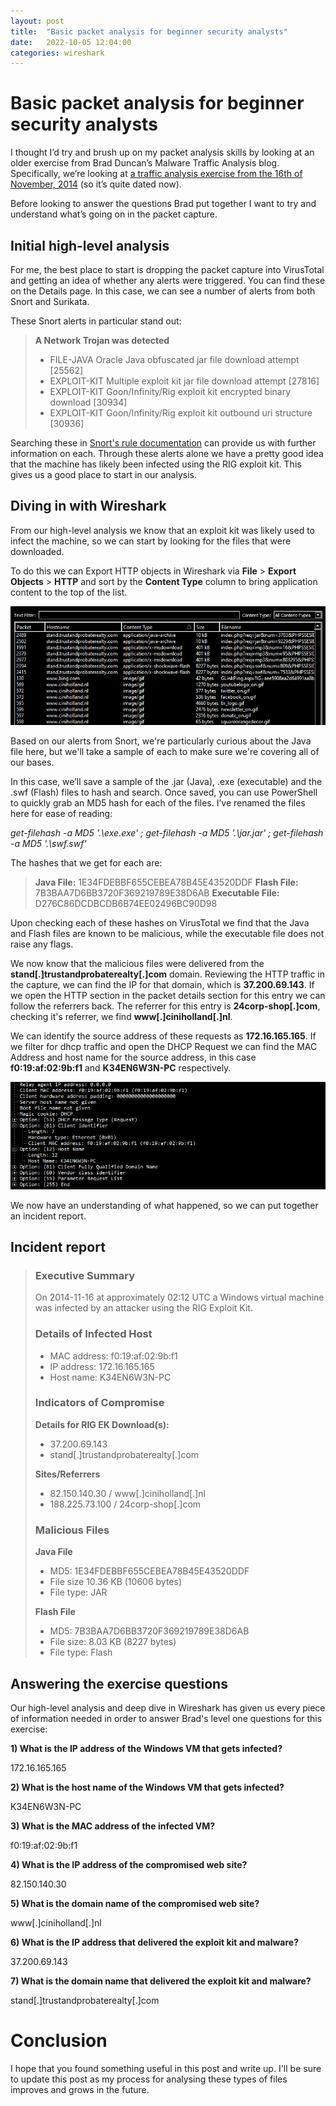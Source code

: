 ```yaml
---
layout: post
title:  "Basic packet analysis for beginner security analysts"
date:   2022-10-05 12:04:00
categories: wireshark
---
```


# Basic packet analysis for beginner security analysts

I thought I’d try and brush up on my packet analysis skills by looking at an older exercise from Brad Duncan’s Malware Traffic Analysis blog. Specifically, we’re looking at [a traffic analysis exercise from the 16th of November, 2014](https://www.malware-traffic-analysis.net/2014/11/16/index.html) (so it’s quite dated now).

Before looking to answer the questions Brad put together I want to try and understand what’s going on in the packet capture.

## Initial high-level analysis

For me, the best place to start is dropping the packet capture into VirusTotal and getting an idea of whether any alerts were triggered. You can find these on the Details page. In this case, we can see a number of alerts from both Snort and Surikata. 

These Snort alerts in particular stand out:

> **A Network Trojan was detected**
> 
>  - FILE-JAVA Oracle Java obfuscated jar file download attempt [25562]
>  - EXPLOIT-KIT Multiple exploit kit jar file download attempt [27816]
>  - EXPLOIT-KIT Goon/Infinity/Rig exploit kit encrypted binary download [30934]
>  - EXPLOIT-KIT Goon/Infinity/Rig exploit kit outbound uri    structure [30936]

Searching these in [Snort's rule documentation](https://www.snort.org/rule_docs/) can provide us with further information on each. Through these alerts alone we have a pretty good idea that the machine has likely been infected using the RIG exploit kit. This gives us a good place to start in our analysis.

## Diving in with Wireshark

From our high-level analysis we know that an exploit kit was likely used to infect the machine, so we can start by looking for the files that were downloaded.

To do this we can Export HTTP objects in Wireshark via **File** > **Export Objects** > **HTTP** and sort by the **Content Type** column to bring application content to the top of the list. 

![A list of exported HTTP objects in Wireshark, including Java, executable and flash files of note.](/exports.png)

Based on our alerts from Snort, we're particularly curious about the Java file here, but we'll take a sample of each to make sure we're covering all of our bases. 

In this case, we’ll save a sample of the .jar (Java), .exe (executable) and the .swf (Flash) files to hash and search. Once saved, you can use PowerShell to quickly grab an MD5 hash for each of the files. I’ve renamed the files here for ease of reading:

*get-filehash -a MD5 '.\exe.exe' ; get-filehash -a MD5 '.\jar.jar' ; get-filehash -a MD5 '.\swf.swf'*

The hashes that we get for each are:

>**Java File:** 1E34FDEBBF655CEBEA78B45E43520DDF
>**Flash File:** 7B3BAA7D6BB3720F369219789E38D6AB
>**Executable File:** D276C86DCDBCDB6B74EE02496BC90D98

Upon checking each of these hashes on VirusTotal we find that the Java and Flash files are known to be malicious, while the executable file does not raise any flags.

We now know that the malicious files were delivered from the **stand[.]trustandprobaterealty[.]com** domain. Reviewing the HTTP traffic in the capture, we can find the IP for that domain, which is **37.200.69.143**. If we open the HTTP section in the packet details section for this entry we can follow the referrers back. The referrer for this entry is **24corp-shop[.]com**, checking it's referrer, we find **www[.]ciniholland[.]nl**.

We can identify the source address of these requests as **172.16.165.165**. If we filter for dhcp traffic and open the DHCP Request we can find the MAC Address and host name for the source address, in this case **f0:19:af:02:9b:f1** and **K34EN6W3N-PC** respectively.  

![The MAC address and host name of the infected machine as seen in Wireshark.](/macandhost.png)

We now have an understanding of what happened, so we can put together an incident report.

## Incident report

>### Executive Summary
>
>On 2014-11-16 at approximately 02:12 UTC a Windows virtual machine was infected by an attacker using the RIG Exploit Kit. 
>
>### Details of Infected Host
>
>- MAC address: f0:19:af:02:9b:f1
>- IP address: 172.16.165.165
>- Host name: K34EN6W3N-PC
>
>### Indicators of Compromise
>
>**Details for RIG EK Download(s):**
>
>- 37.200.69.143
>- stand[.]trustandprobaterealty[.]com
>
>**Sites/Referrers**
>
>- 82.150.140.30 / www[.]ciniholland[.]nl
>- 188.225.73.100 / 24corp-shop[.]com
>
>### Malicious Files 
>
>**Java File**
>- MD5: 1E34FDEBBF655CEBEA78B45E43520DDF
>- File size 10.36 KB (10606 bytes)
>- File type: JAR
>
>**Flash File**
>- MD5: 7B3BAA7D6BB3720F369219789E38D6AB
>- File size: 8.03 KB (8227 bytes)
>- File type:	Flash

## Answering the exercise questions

Our high-level analysis and deep dive in Wireshark has given us every piece of information needed in order to answer Brad's level one questions for this exercise:

**1) What is the IP address of the Windows VM that gets infected?**

172.16.165.165

**2) What is the host name of the Windows VM that gets infected?**

K34EN6W3N-PC

**3) What is the MAC address of the infected VM?**

f0:19:af:02:9b:f1

**4) What is the IP address of the compromised web site?**

82.150.140.30

**5) What is the domain name of the compromised web site?**

www[.]ciniholland[.]nl

**6) What is the IP address that delivered the exploit kit and malware?**

37.200.69.143

**7) What is the domain name that delivered the exploit kit and malware?**

stand[.]trustandprobaterealty[.]com

# Conclusion

I hope that you found something useful in this post and write up. I'll be sure to update this post as my process for analysing these types of files improves and grows in the future. 
